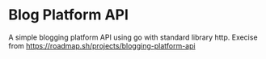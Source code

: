 # Blog Platform API

A simple blogging platform API using go with standard library http. Execise from https://roadmap.sh/projects/blogging-platform-api
